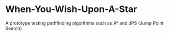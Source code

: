 # When-You-Wish-Upon-A-Star
A prototype testing pathfinding algorithms such as A* and JPS (Jump Point Search)

